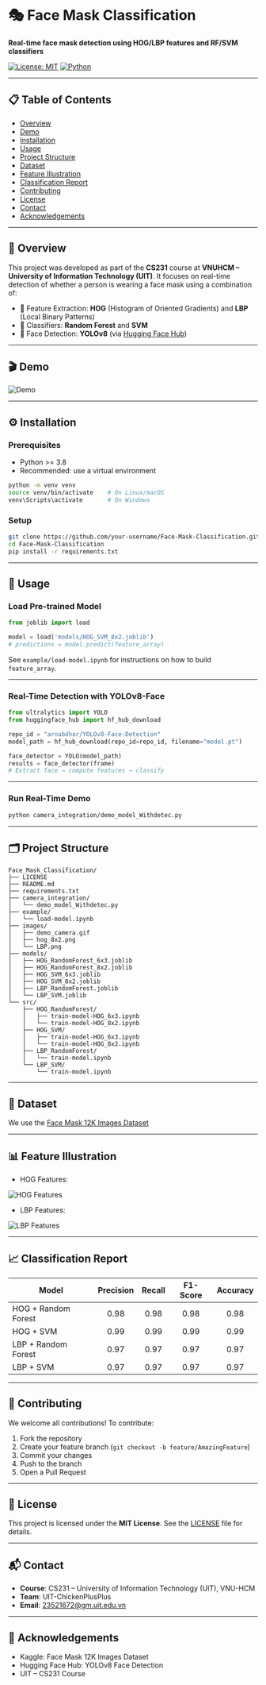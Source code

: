 # 🎭 Face Mask Classification

**Real-time face mask detection using HOG/LBP features and RF/SVM classifiers**

[![License: MIT](https://img.shields.io/badge/license-MIT-blue)](LICENSE)
[![Python](https://img.shields.io/badge/python-3.8%2B-green)]()

---

## 📋 Table of Contents

- [Overview](#overview)
- [Demo](#demo)
- [Installation](#installation)
- [Usage](#usage)
- [Project Structure](#project-structure)
- [Dataset](#dataset)
- [Feature Illustration](#feature-illustration)
- [Classification Report](#classification-report)
- [Contributing](#contributing)
- [License](#license)
- [Contact](#contact)
- [Acknowledgements](#acknowledgements)

---

## 📌 Overview

This project was developed as part of the **CS231** course at **VNUHCM – University of Information Technology (UIT)**. It focuses on real-time detection of whether a person is wearing a face mask using a combination of:

- 🧠 Feature Extraction: **HOG** (Histogram of Oriented Gradients) and **LBP** (Local Binary Patterns)
- 🤖 Classifiers: **Random Forest** and **SVM**
- 👤 Face Detection: **YOLOv8** (via [Hugging Face Hub](https://huggingface.co/arnabdhar/YOLOv8-Face-Detection))

---

## 🎬 Demo

![Demo](images/demo_camera.gif)

---

## ⚙️ Installation

### Prerequisites

- Python >= 3.8
- Recommended: use a virtual environment

```bash
python -m venv venv
source venv/bin/activate    # On Linux/macOS
venv\Scripts\activate       # On Windows
```

### Setup

```bash
git clone https://github.com/your-username/Face-Mask-Classification.git
cd Face-Mask-Classification
pip install -r requirements.txt
```

---

## 🚀 Usage

### Load Pre-trained Model

```python
from joblib import load

model = load('models/HOG_SVM_8x2.joblib')
# predictions = model.predict(feature_array)
```

See `example/load-model.ipynb` for instructions on how to build `feature_array`.

---

### Real-Time Detection with YOLOv8-Face

```python
from ultralytics import YOLO
from huggingface_hub import hf_hub_download

repo_id = "arnabdhar/YOLOv8-Face-Detection"
model_path = hf_hub_download(repo_id=repo_id, filename="model.pt")

face_detector = YOLO(model_path)
results = face_detector(frame)
# Extract face → compute features → classify
```

---

### Run Real-Time Demo

```bash
python camera_integration/demo_model_Withdetec.py
```

---

## 🗂️ Project Structure

```
Face_Mask_Classification/
├── LICENSE
├── README.md
├── requirements.txt
├── camera_integration/
│   └── demo_model_Withdetec.py
├── example/
│   └── load-model.ipynb
├── images/
│   ├── demo_camera.gif
│   ├── hog_8x2.png
│   └── LBP.png
├── models/
│   ├── HOG_RandomForest_6x3.joblib
│   ├── HOG_RandomForest_8x2.joblib
│   ├── HOG_SVM_6x3.joblib
│   ├── HOG_SVM_8x2.joblib
│   ├── LBP_RandomForest.joblib
│   └── LBP_SVM.joblib
└── src/
    ├── HOG_RandomForest/
    │   ├── train-model-HOG_6x3.ipynb
    │   └── train-model-HOG_8x2.ipynb
    ├── HOG_SVM/
    │   ├── train-model-HOG_6x3.ipynb
    │   └── train-model-HOG_8x2.ipynb
    ├── LBP_RandomForest/
    │   └── train-model.ipynb
    └── LBP_SVM/
        └── train-model.ipynb
```

---

## 📁 Dataset

We use the [Face Mask 12K Images Dataset](https://www.kaggle.com/datasets/ashishjangra27/face-mask-12k-images-dataset)

---

## 📊 Feature Illustration

- HOG Features:

![HOG Features](images/hog_8x2.png)

- LBP Features:

![LBP Features](images/LBP.png)

---

## 📈 Classification Report

| Model                 | Precision | Recall | F1-Score | Accuracy |
|-----------------------|:---------:|:------:|:--------:|:--------:|
| HOG + Random Forest   | 0.98      | 0.98   | 0.98     | 0.98     |
| HOG + SVM             | 0.99      | 0.99   | 0.99     | 0.99     |
| LBP + Random Forest   | 0.97      | 0.97   | 0.97     | 0.97     |
| LBP + SVM             | 0.97      | 0.97   | 0.97     | 0.97     |

---

## 🤝 Contributing

We welcome all contributions! To contribute:

1. Fork the repository  
2. Create your feature branch (`git checkout -b feature/AmazingFeature`)  
3. Commit your changes  
4. Push to the branch  
5. Open a Pull Request

---

## 📄 License

This project is licensed under the **MIT License**. See the [LICENSE](LICENSE) file for details.

---

## 📬 Contact

- **Course**: CS231 – University of Information Technology (UIT), VNU-HCM  
- **Team**: UIT-ChickenPlusPlus  
- **Email**: 23521672@gm.uit.edu.vn

---

## 🙏 Acknowledgements

- Kaggle: Face Mask 12K Images Dataset  
- Hugging Face Hub: YOLOv8 Face Detection  
- UIT – CS231 Course
